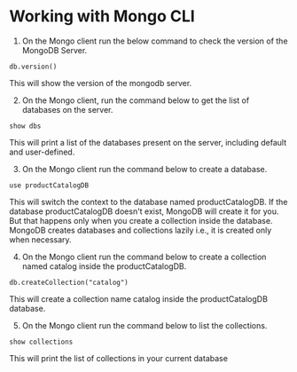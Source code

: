 # Working with Mongo CLI

1. On the Mongo client run the below command to check the version of the MongoDB Server.

```mongodb
db.version()
```

This will show the version of the mongodb server.

2. On the Mongo client, run the command below to get the list of databases on the server.

```mongodb
show dbs
```

This will print a list of the databases present on the server, including default and user-defined.

3. On the Mongo client run the command below to create a database.

```mongodb
use productCatalogDB
```
This will switch the context to the database named productCatalogDB. If the database productCatalogDB doesn't exist, MongoDB will create it for you. But that happens only when you create a collection inside the database. MongoDB creates databases and collections lazily i.e., it is created only when necessary.

4. On the Mongo client run the command below to create a collection named catalog inside the productCatalogDB.

```mongodb
db.createCollection("catalog")
```
This will create a collection name catalog inside the productCatalogDB database.

5. On the Mongo client run the command below to list the collections.

```mongodb
show collections
```
This will print the list of collections in your current database